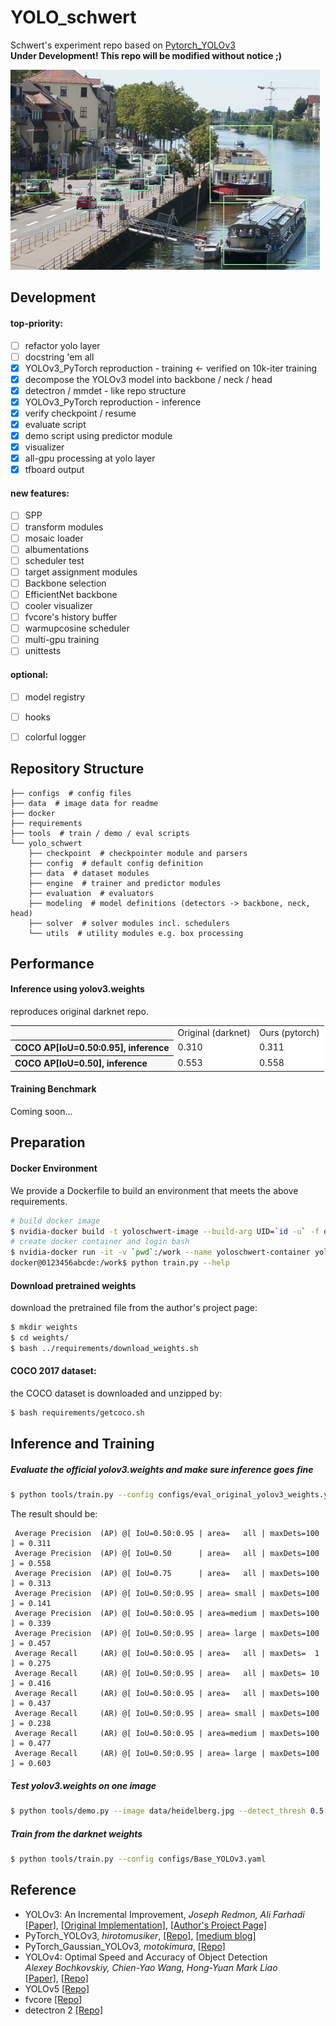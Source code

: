 # YOLO_schwert
Schwert's experiment repo based on [Pytorch_YOLOv3](https://github.com/DeNA/PyTorch_YOLOv3)  
<b>Under Development! 
This repo will be modified without notice ;) </b>
<p align="left"><img src="data/heidelberg_1024.png" height="320"\></p>


## Development

#### top-priority:
- [ ] refactor yolo layer
- [ ] docstring 'em all
- [x] YOLOv3_PyTorch reproduction - training <- verified on 10k-iter training
- [x] decompose the YOLOv3 model into backbone / neck / head
- [x] detectron / mmdet - like repo structure
- [x] YOLOv3_PyTorch reproduction - inference
- [x] verify checkpoint / resume
- [x] evaluate script
- [x] demo script using predictor module
- [x] visualizer
- [x] all-gpu processing at yolo layer
- [x] tfboard output

#### new features:
- [ ] SPP
- [ ] transform modules
- [ ] mosaic loader
- [ ] albumentations
- [ ] scheduler test
- [ ] target assignment modules
- [ ] Backbone selection
- [ ] EfficientNet backbone
- [ ] cooler visualizer
- [ ] fvcore's history buffer
- [ ] warmupcosine scheduler
- [ ] multi-gpu training
- [ ] unittests

#### optional: 
- [ ] model registry
- [ ] hooks
- [ ] colorful logger


## Repository Structure
```
├── configs  # config files
├── data  # image data for readme
├── docker
├── requirements
├── tools  # train / demo / eval scripts
└── yolo_schwert
    ├── checkpoint  # checkpointer module and parsers
    ├── config  # default config definition
    ├── data  # dataset modules
    ├── engine  # trainer and predictor modules
    ├── evaluation  # evaluators
    ├── modeling  # model definitions (detectors -> backbone, neck, head)
    ├── solver  # solver modules incl. schedulers
    └── utils  # utility modules e.g. box processing
```


## Performance
#### Inference using yolov3.weights
reproduces original darknet repo.
<table><tbody>
<tr><th align="left" bgcolor=#f8f8f8> </th>     <td bgcolor=white> Original (darknet) </td><td bgcolor=white> Ours (pytorch) </td></tr>
<tr><th align="left" bgcolor=#f8f8f8> COCO AP[IoU=0.50:0.95], inference</th> <td bgcolor=white> 0.310 </td><td bgcolor=white> 0.311 </td></tr>
<tr><th align="left" bgcolor=#f8f8f8> COCO AP[IoU=0.50],      inference</th> <td bgcolor=white> 0.553 </td><td bgcolor=white> 0.558 </td></tr>
</table></tbody>

#### Training Benchmark

Coming soon...  

## Preparation
#### Docker Environment

We provide a Dockerfile to build an environment that meets the above requirements.

```bash
# build docker image
$ nvidia-docker build -t yoloschwert-image --build-arg UID=`id -u` -f docker/Dockerfile .
# create docker container and login bash
$ nvidia-docker run -it -v `pwd`:/work --name yoloschwert-container yoloschwert-image
docker@0123456abcde:/work$ python train.py --help
```

#### Download pretrained weights
download the pretrained file from the author's project page:   

```bash
$ mkdir weights
$ cd weights/
$ bash ../requirements/download_weights.sh
```

#### COCO 2017 dataset:
the COCO dataset is downloaded and unzipped by:   

```bash
$ bash requirements/getcoco.sh
```

## Inference and Training

##### Evaluate the official yolov3.weights and make sure inference goes fine
```bash
$ python tools/train.py --config configs/eval_original_yolov3_weights.yaml --opts TEST.INTERVAL 1 SOLVER.LR 0.
```
The result should be:
```
 Average Precision  (AP) @[ IoU=0.50:0.95 | area=   all | maxDets=100 ] = 0.311
 Average Precision  (AP) @[ IoU=0.50      | area=   all | maxDets=100 ] = 0.558
 Average Precision  (AP) @[ IoU=0.75      | area=   all | maxDets=100 ] = 0.313
 Average Precision  (AP) @[ IoU=0.50:0.95 | area= small | maxDets=100 ] = 0.141
 Average Precision  (AP) @[ IoU=0.50:0.95 | area=medium | maxDets=100 ] = 0.339
 Average Precision  (AP) @[ IoU=0.50:0.95 | area= large | maxDets=100 ] = 0.457
 Average Recall     (AR) @[ IoU=0.50:0.95 | area=   all | maxDets=  1 ] = 0.275
 Average Recall     (AR) @[ IoU=0.50:0.95 | area=   all | maxDets= 10 ] = 0.416
 Average Recall     (AR) @[ IoU=0.50:0.95 | area=   all | maxDets=100 ] = 0.437
 Average Recall     (AR) @[ IoU=0.50:0.95 | area= small | maxDets=100 ] = 0.238
 Average Recall     (AR) @[ IoU=0.50:0.95 | area=medium | maxDets=100 ] = 0.477
 Average Recall     (AR) @[ IoU=0.50:0.95 | area= large | maxDets=100 ] = 0.603
```

##### Test yolov3.weights on one image
```bash
$ python tools/demo.py --image data/heidelberg.jpg --detect_thresh 0.5 --opts MODEL.WEIGHTS weights/yolov3.weights TEST.IMGSIZE 1024
```

##### Train from the darknet weights
```bash
$ python tools/train.py --config configs/Base_YOLOv3.yaml 
```

## Reference

- YOLOv3: An Incremental Improvement, _Joseph Redmon, Ali Farhadi_  
 [[Paper]](https://pjreddie.com/media/files/papers/YOLOv3.pdf), [[Original Implementation]](https://github.com/pjreddie/darknet), [[Author's Project Page]](https://pjreddie.com/darknet/yolo/)  
- PyTorch_YOLOv3, _hirotomusiker_, [[Repo]](https://github.com/DeNA/PyTorch_YOLOv3), [[medium blog]](https://medium.com/@hirotoschwert/reproducing-training-performance-of-yolov3-in-pytorch-part-0-a792e15ac90d)
- PyTorch_Gaussian_YOLOv3, _motokimura_, [[Repo]](https://github.com/motokimura/PyTorch_Gaussian_YOLOv3)
- YOLOv4: Optimal Speed and Accuracy of Object Detection  
_Alexey Bochkovskiy, Chien-Yao Wang, Hong-Yuan Mark Liao_  
[[Paper]](https://arxiv.org/abs/2004.10934), [[Repo]](https://github.com/alexeyab/darknet)
- YOLOv5 [[Repo]](https://github.com/ultralytics/yolov5)
- fvcore [[Repo]](https://github.com/facebookresearch/fvcore)
- detectron 2 [[Repo]](https://github.com/facebookresearch/detectron2)
